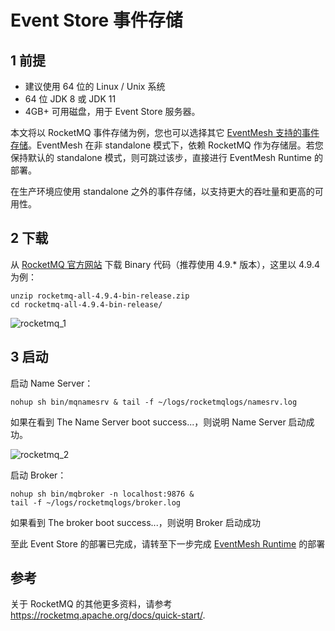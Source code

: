 # Event Store 事件存储

## 1 前提

- 建议使用 64 位的 Linux / Unix 系统
- 64 位 JDK 8 或 JDK 11
- 4GB+ 可用磁盘，用于 Event Store 服务器。

本文将以 RocketMQ 事件存储为例，您也可以选择其它 [EventMesh 支持的事件存储](../roadmap.md#事件存储实现状态)。EventMesh 在非 standalone 模式下，依赖 RocketMQ 作为存储层。若您保持默认的 standalone 模式，则可跳过该步，直接进行 EventMesh Runtime 的部署。

在生产环境应使用 standalone 之外的事件存储，以支持更大的吞吐量和更高的可用性。

## 2 下载

从 [RocketMQ 官方网站](https://rocketmq.apache.org/download/) 下载 Binary 代码（推荐使用 4.9.* 版本），这里以 4.9.4 为例：

```shell
unzip rocketmq-all-4.9.4-bin-release.zip
cd rocketmq-all-4.9.4-bin-release/
```

![rocketmq_1](/images/install/rocketmq_1.png)

## 3 启动

启动 Name Server：

```shell
nohup sh bin/mqnamesrv & tail -f ~/logs/rocketmqlogs/namesrv.log
```

如果在看到 The Name Server boot success...，则说明 Name Server 启动成功。

![rocketmq_2](/images/install/rocketmq_2.png)

启动 Broker：

```shell
nohup sh bin/mqbroker -n localhost:9876 &
tail -f ~/logs/rocketmqlogs/broker.log
```

如果看到 The broker boot success...，则说明 Broker 启动成功

至此 Event Store 的部署已完成，请转至下一步完成 [EventMesh Runtime](./03-runtime.md) 的部署

## 参考

关于 RocketMQ 的其他更多资料，请参考 https://rocketmq.apache.org/docs/quick-start/.
